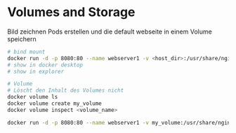 # Volumes and Storage

Bild zeichnen
Pods erstellen und die default webseite in einem Volume speichern

```bash
# bind mount
docker run -d -p 8080:80 --name webserver1 -v <host_dir>:/usr/share/nginx/html nginx
# show in docker desktop
# show in explorer

# Volume
# Löscht den Inhalt des Volumes nicht
docker volume ls
docker volume create my_volume
docker volume inspect <volume_name>

docker run -d -p 8080:80 --name webserver1 -v my_volume:/usr/share/nginx/html nginx
```
